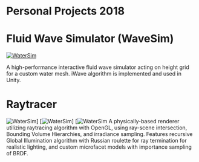 # Personal Projects 2018

# Fluid Wave Simulator (WaveSim)
[![WaterSim](https://img.youtube.com/vi/idXoFKszqLw/0.jpg)](https://www.youtube.com/watch?v=idXoFKszqLw)

A high-performance interactive fluid wave simulator acting on height grid for a custom water mesh. iWave algorithm is implemented and used in Unity.

# Raytracer
![WaterSim](https://cs184.eecs.berkeley.edu/cs184_sp17_content/article_images/24_2.jpg)]
[![WaterSim](https://cs184.eecs.berkeley.edu/uploads/article_images/28_6.jpg)]
[![WaterSim](https://cs184.eecs.berkeley.edu/cs184_sp17_content/article_images/27_.jpg)
A physically-based renderer utilizing raytracing algorithm with OpenGL, using ray-scene  intersection, Bounding Volume Hierarchies, and irradiance sampling. Features recursive Global Illumination algorithm with Russian roulette for ray termination for realistic lighting,  and custom microfacet models with importance sampling of BRDF.
